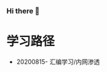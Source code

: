 ### Hi there 👋

<!--
**zhiyuckt/zhiyuckt** is a ✨ _special_ ✨ repository because its `README.md` (this file) appears on your GitHub profile.

Here are some ideas to get you started:

- 🔭 I’m currently working on ...
- 🌱 I’m currently learning ...
- 👯 I’m looking to collaborate on ...
- 🤔 I’m looking for help with ...
- 💬 Ask me about ...
- 📫 How to reach me: ...
- 😄 Pronouns: ...
- ⚡ Fun fact: ...
-->
<h1>学习路径</h1>  
<body>
  
<ul>
  <li>20200815- 汇编学习/内网渗透</li>
</ul>
  
</body>
